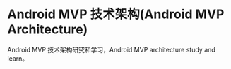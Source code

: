 # Android MVP 技术架构(Android MVP Architecture)

Android MVP 技术架构研究和学习，Android MVP architecture study and learn。
